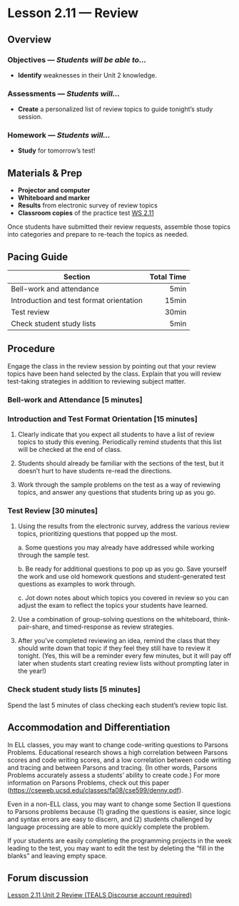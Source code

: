 Lesson 2.11 — Review
====================================================================================================

Overview
--------
### Objectives — _Students will be able to…_
- **Identify** weaknesses in their Unit 2 knowledge.

### Assessments — _Students will…_
- **Create** a personalized list of review topics to guide tonight’s study session.

### Homework — _Students will…_
- **Study** for tomorrow’s test!


Materials & Prep
----------------
- **Projector and computer**
- **Whiteboard and marker**
- **Results** from electronic survey of review topics
- **Classroom copies** of the practice test [WS 2.11]

Once students have submitted their review requests, assemble those topics into categories and
prepare to re-teach the topics as needed.


Pacing Guide
------------
| Section                                  | Total Time |
|------------------------------------------|-----------:|
| Bell-work and attendance                 |       5min |
| Introduction and test format orientation |      15min |
| Test review                              |      30min |
| Check student study lists                |       5min |


Procedure
---------
Engage the class in the review session by pointing out that your review topics have been hand
selected by the class. Explain that you will review test-taking strategies in addition to reviewing
subject matter.

### Bell-work and Attendance \[5 minutes\]

### Introduction and Test Format Orientation \[15 minutes\]

1. Clearly indicate that you expect all students to have a list of review topics to study this
   evening. Periodically remind students that this list will be checked at the end of class.

2. Students should already be familiar with the sections of the test, but it doesn’t hurt to have
   students re-read the directions.

3. Work through the sample problems on the test as a way of reviewing topics, and answer any
   questions that students bring up as you go.

### Test Review \[30 minutes\]

1. Using the results from the electronic survey, address the various review topics, prioritizing
   questions that popped up the most.

   a. Some questions you may already have addressed while working through the sample test.

   b. Be ready for additional questions to pop up as you go. Save yourself the work and use old
      homework questions and student-generated test questions as examples to work through.

   c. Jot down notes about which topics you covered in review so you can adjust the exam to reflect
      the topics your students have learned.

2. Use a combination of group-solving questions on the whiteboard, think-pair-share, and
   timed-response as review strategies.

3. After you’ve completed reviewing an idea, remind the class that they should write down that topic
   if they feel they still have to review it tonight. (Yes, this will be a reminder every few minutes,
   but it will pay off later when students start creating review lists without prompting later in the
   year!)

### Check student study lists \[5 minutes\]
Spend the last 5 minutes of class checking each student’s review topic list.


Accommodation and Differentiation
---------------------------------
In ELL classes, you may want to change code-writing questions to Parsons Problems. Educational
research shows a high correlation between Parsons scores and code writing scores, and a low
correlation between code writing and tracing and between Parsons and tracing. (In other words,
Parsons Problems accurately assess a students’ ability to create code.) For more information on
Parsons Problems, check out this paper (<https://cseweb.ucsd.edu/classes/fa08/cse599/denny.pdf>).

Even in a non-ELL class, you may want to change some Section II questions to Parsons problems
because (1) grading the questions is easier, since logic and syntax errors are easy to discern, and
(2) students challenged by language processing are able to more quickly complete the problem.

If your students are easily completing the programming projects in the week leading to the test, you
may want to edit the test by deleting the “fill in the blanks” and leaving empty space.


Forum discussion
---------------------------
[Lesson 2.11 Unit 2 Review (TEALS Discourse account required)](http://forums.tealsk12.org/c/unit-2/2-11-review)


[WS 2.11]:  https://raw.githubusercontent.com/TEALSK12/apcsa-public/master/curriculum/Unit2/WS%202.11.docx
